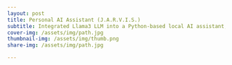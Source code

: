 ```yaml
---
layout: post
title: Personal AI Assistant (J.A.R.V.I.S.)
subtitle: Integrated Llama3 LLM into a Python-based local AI assistant, Enabled speech recognition and text-to-speech for voice interaction.
cover-img: /assets/img/path.jpg
thumbnail-img: /assets/img/thumb.png
share-img: /assets/img/path.jpg

---
```

